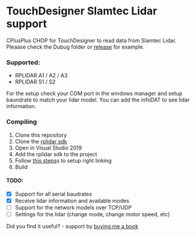 # TouchDesigner Slamtec Lidar support
CPlusPlus CHOP for TouchDesigner to read data from Slamtec Lidar.
Pleaase check the Dubug folder or [release](https://github.com/Ajasra/SlamtecCHOP/releases) for example.

### Supported:
- RPLIDAR A1 / A2 / A3
- RPLIDAR S1 / S2

For the setup check your COM port in the windows manager and setup baundrate to match your lidar model.
You can add the infoDAT to see lidar information.

### Compiling
1. Clone this repository
2. Clone the [rplidar sdk](https://github.com/Slamtec/rplidar_sdk)
3. Open in Visual Studio 2019
4. Add the rplidar sdk to the project
5. Follow [this steps](https://github.com/Slamtec/rplidar_sdk/issues/71#issuecomment-1382005055)s to setup right linking
6. Build

#### TODO:
- [x] Support for all serial baudrates
- [x] Receive lidar information and available modes
- [ ] Support for the network models over TCP/UDP
- [ ] Settings for the lidar (change mode, change motor speed, etc)

Did you find it useful? - support by [buying me a book](https://www.buymeacoffee.com/vasilyonl)
